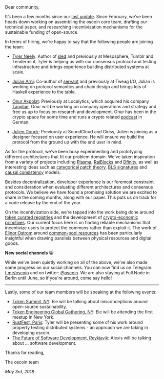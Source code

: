 Dear community,

It’s been a few months since our [last update](/updates/1.html). Since
February, we’ve been heads down working on assembling the oscoin core team,
drafting our technical paper, and researching incentivization mechanisms
for the sustainable funding of open-source.

In terms of hiring, we’re happy to say that the following people are joining
the team:

* [Tyler Neely]: Author of [sled] and previously at Mesosphere, Tumblr
and Tendermint, Tyler is helping us with our consensus protocol and testing
infrastructure and brings experience building distributed systems at scale.

[Tyler Neely]: http://tylerneely.com/
[sled]: https://github.com/spacejam/sled

* [Julian Arni]: Co-author of [servant] and previously at Tweag I/O,
Julian is working on protocol semantics and chain design and brings lots
of Haskell experience to the table.

[Julian Arni]: https://github.com/jkarni
[servant]: https://github.com/haskell-servant

* [Onur Akpolat]: Previously at Localytics, which acquired his
company [Tapglue], Onur will be working on company operations and strategy
and free us up to focus on research and development. Onur has been in the crypto
space for some time and runs a crypto related [podcast] in German.

[Onur Akpolat]: https://twitter.com/onurakpolat
[Tapglue]: https://www.tapglue.com
[podcast]: http://kryptohelden.de

* [Julien Donck]: Previously at SoundCloud and Gidsy, Julien is joining as
a designer focused on user experience. He will ensure we build the protocol
from the ground up with the end user in mind.

[Julien Donck]: http://www.juliendonck.com/

As for the protocol, we’ve been busy experimenting and prototyping different
architectures that fit our problem domain. We’ve taken inspiration from a
variety of projects including [Plasma], [RaiBlocks] and [Dfinity], as well as
interesting ideas such as [categorical patch theory], [BLS signatures]
and [causal consistency] models.

[Plasma]: https://plasma.io/
[RaiBlocks]: https://raiblocks.net/media/RaiBlocks_Whitepaper__English.pdf
[Dfinity]: https://dfinity.org/pdf-viewer/pdfs/viewer?file=../library/dfinity-consensus.pdf
[categorical patch theory]: https://arxiv.org/abs/1311.3903
[causal consistency]: https://en.wikipedia.org/wiki/Causal_consistency
[BLS signatures]: https://en.wikipedia.org/wiki/Boneh%E2%80%93Lynn%E2%80%93Shacham

Besides decentralization, developer experience is our foremost constraint and
consideration when evaluating different architectures and consensus protocols.
We believe we have found a promising solution we are excited to share in the
coming months, along with our paper. This puts us on track for a code release
by the end of the year.

On the incentivization side, we’re tapped into the work being done around
[token curated registries] and the development of [crypto-economic primitives].
Our current focus here is on finding reliable mechanisms that incentivize users
to protect the commons rather than exploit it. The work of [Elinor Ostrom]
around [common-pool resources] has been particularly insightful when drawing
parallels between physical resources and digital goods.

[common-pool resources]: https://en.wikipedia.org/wiki/Common-pool_resource
[crypto-economic primitives]: https://medium.com/@jacobscott/the-emergence-of-cryptoeconomic-primitives-14ef3300cc10
[token curated registries]: https://medium.com/@ilovebagels/token-curated-registries-1-0-61a232f8dac7

[Elinor Ostrom]: https://en.wikipedia.org/wiki/Elinor_Ostrom

**New social channels** 😸

While we’ve been quietly working on all of the above, we’ve also made some
progress on our social channels. You can now find us on Telegram:
[t.me/oscoin](http://t.me/oscoin) and on twitter: [@oscoin]. We are also
staying at Full Node in Berlin until June, so if you're around, come say
hello!

[oscoin]: http://t.me/oscoin
[@oscoin]: https://twitter.com/oscoin

---

Lastly, some of our team members will be speaking at the following events:

* [Token Summit, NY]: Ele will be talking about misconceptions around
open-source sustainability.
* [Token Engineering Global Gathering, NY]: Ele will be attending the first meetup in New York.
* [RustFest, Paris]: Tyler will be presenting some of his work around
property testing distributed systems - an approach we are taking in developing
oscoin.
* [The Future of Software Development, Reykjavik]: Alexis will be talking about ...
software development.

[Token Summit, NY]: http://tokensummit.com/new-york-token-summit-iii-may-17-2018/
[Token Engineering Global Gathering, NY]: https://www.meetup.com/Token-Engineering-Global/events/250176403
[RustFest, Paris]: https://paris.rustfest.eu/
[The Future of Software Development, Reykjavik]: https://medium.com/@BlueYard/a-blueyard-conversation-the-future-of-software-development-dbbb641a74a9

Thanks for reading,

The oscoin team

*May 3rd, 2018*

